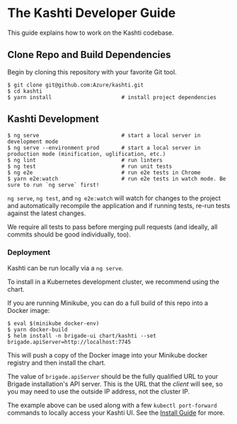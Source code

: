 # The Kashti Developer Guide

This guide explains how to work on the Kashti codebase.

## Clone Repo and Build Dependencies

Begin by cloning this repository with your favorite Git tool.

```console
$ git clone git@github.com:Azure/kashti.git
$ cd kashti
$ yarn install                      # install project dependencies
```

## Kashti Development
```console
$ ng serve                          # start a local server in development mode
$ ng serve --environment prod       # start a local server in production mode (minification, uglification, etc.)
$ ng lint                           # run linters 
$ ng test                           # run unit tests
$ ng e2e                            # run e2e tests in Chrome
$ yarn e2e:watch                    # run e2e tests in watch mode. Be sure to run `ng serve` first!
```

`ng serve`, `ng test`, and `ng e2e:watch` will watch for changes to the project and automatically recompile the application and if running tests, re-run tests against the latest changes.

We require all tests to pass before merging pull requests (and ideally, all commits should be good individually, too).

### Deployment

Kashti can be run locally via a `ng serve`.

To install in a Kubernetes development cluster, we recommend using the chart.

If you are running Minikube, you can do a full build of this repo into a Docker
image:

```console
$ eval $(minikube docker-env)
$ yarn docker-build
$ helm install -n brigade-ui chart/kashti --set brigade.apiServer=http://localhost:7745
```

This will push a copy of the Docker image into your Minikube docker registry and
then install the chart.

The value of `brigade.apiServer` should be the fully qualified URL to your Brigade
installation's API server. This is the URL that the _client_ will see, so you
may need to use the outside IP address, not the cluster IP.

The example above can be used along with a few `kubectl port-forward` commands to
locally access your Kashti UI. See the [Install Guide](install.md) for more.

